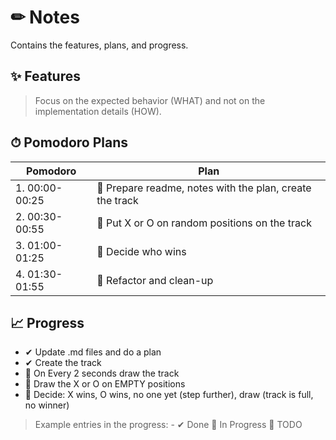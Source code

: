 # ✏ Notes
Contains the features, plans, and progress.

## ✨ Features 
> Focus on the expected behavior (WHAT) and not on the implementation details (HOW).


## ⏱ Pomodoro Plans

| Pomodoro | Plan |
| ------ | ------ |
| 1. 00:00-00:25  | 📌 Prepare readme, notes with the plan, create the track|
| 2. 00:30-00:55 | 📌 Put X or O on random positions on the track |
| 3. 01:00-01:25 | 📌 Decide who wins |
| 4. 01:30-01:55 | 📌 Refactor and clean-up |

## 📈 Progress

- ✔ Update .md files and do a plan
- ✔ Create the track
- 🔧 On Every 2 seconds draw the track
- 📌 Draw the X or O on EMPTY positions
- 📌 Decide: X wins, O wins, no one yet (step further), draw (track is full, no winner)

> Example entries in the progress: - ✔ Done 🔧 In Progress 📌 TODO


